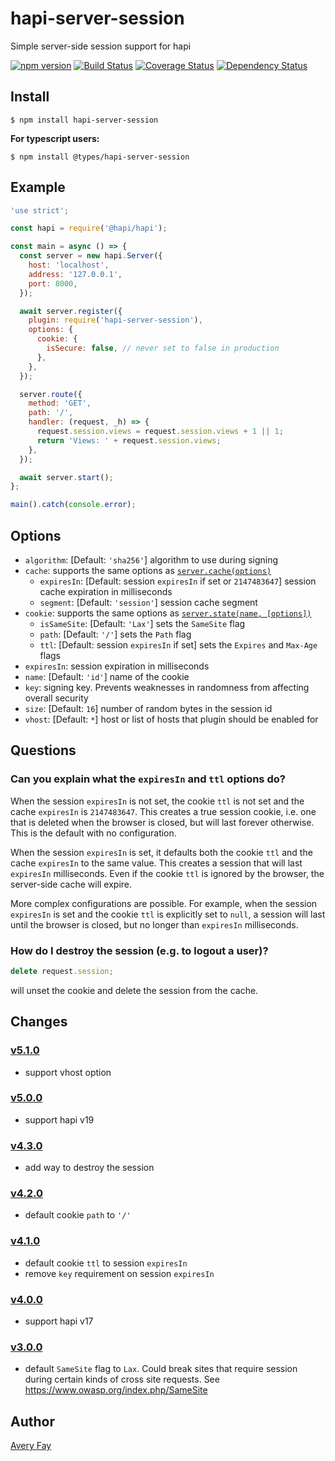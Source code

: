 # hapi-server-session

Simple server-side session support for hapi

[![npm version](https://badge.fury.io/js/hapi-server-session.svg)](https://badge.fury.io/js/hapi-server-session) [![Build Status](https://travis-ci.org/btmorex/hapi-server-session.svg?branch=master)](https://travis-ci.org/btmorex/hapi-server-session) [![Coverage Status](https://coveralls.io/repos/btmorex/hapi-server-session/badge.svg?branch=master&service=github)](https://coveralls.io/github/btmorex/hapi-server-session?branch=master) [![Dependency Status](https://david-dm.org/btmorex/hapi-server-session.svg)](https://david-dm.org/btmorex/hapi-server-session)

## Install

    $ npm install hapi-server-session

**For typescript users:**

    $ npm install @types/hapi-server-session

## Example

```javascript
'use strict';

const hapi = require('@hapi/hapi');

const main = async () => {
  const server = new hapi.Server({
    host: 'localhost',
    address: '127.0.0.1',
    port: 8000,
  });

  await server.register({
    plugin: require('hapi-server-session'),
    options: {
      cookie: {
        isSecure: false, // never set to false in production
      },
    },
  });

  server.route({
    method: 'GET',
    path: '/',
    handler: (request, _h) => {
      request.session.views = request.session.views + 1 || 1;
      return 'Views: ' + request.session.views;
    },
  });

  await server.start();
};

main().catch(console.error);
```

## Options

- `algorithm`: [Default: `'sha256'`] algorithm to use during signing
- `cache`: supports the same options as [`server.cache(options)`](<https://hapijs.com/api#server.cache()>)
  - `expiresIn`: [Default: session `expiresIn` if set or `2147483647`] session cache expiration in milliseconds
  - `segment`: [Default: `'session'`] session cache segment
- `cookie`: supports the same options as [`server.state(name, [options])`](<https://hapijs.com/api#server.state()>)
  - `isSameSite`: [Default: `'Lax'`] sets the `SameSite` flag
  - `path`: [Default: `'/'`] sets the `Path` flag
  - `ttl`: [Default: session `expiresIn` if set] sets the `Expires` and `Max-Age` flags
- `expiresIn`: session expiration in milliseconds
- `name`: [Default: `'id'`] name of the cookie
- `key`: signing key. Prevents weaknesses in randomness from affecting overall security
- `size`: [Default: `16`] number of random bytes in the session id
- `vhost`: [Default: `*`] host or list of hosts that plugin should be enabled for

## Questions

### Can you explain what the `expiresIn` and `ttl` options do?

When the session `expiresIn` is not set, the cookie `ttl` is not set and the cache `expiresIn` is `2147483647`. This creates a true session cookie, i.e. one that is deleted when the browser is closed, but will last forever otherwise. This is the default with no configuration.

When the session `expiresIn` is set, it defaults both the cookie `ttl` and the cache `expiresIn` to the same value. This creates a session that will last `expiresIn` milliseconds. Even if the cookie `ttl` is ignored by the browser, the server-side cache will expire.

More complex configurations are possible. For example, when the session `expiresIn` is set and the cookie `ttl` is explicitly set to `null`, a session will last until the browser is closed, but no longer than `expiresIn` milliseconds.

### How do I destroy the session (e.g. to logout a user)?

```javascript
delete request.session;
```

will unset the cookie and delete the session from the cache.

## Changes

### [v5.1.0](https://github.com/btmorex/hapi-server-session/compare/v5.0.0...v5.1.0)

- support vhost option

### [v5.0.0](https://github.com/btmorex/hapi-server-session/compare/v4.3.0...v5.0.0)

- support hapi v19

### [v4.3.0](https://github.com/btmorex/hapi-server-session/compare/v4.2.0...v4.3.0)

- add way to destroy the session

### [v4.2.0](https://github.com/btmorex/hapi-server-session/compare/v4.1.0...v4.2.0)

- default cookie `path` to `'/'`

### [v4.1.0](https://github.com/btmorex/hapi-server-session/compare/v4.0.0...v4.1.0)

- default cookie `ttl` to session `expiresIn`
- remove `key` requirement on session `expiresIn`

### [v4.0.0](https://github.com/btmorex/hapi-server-session/compare/v3.0.0...v4.0.0)

- support hapi v17

### [v3.0.0](https://github.com/btmorex/hapi-server-session/compare/v2.0.0...v3.0.0)

- default `SameSite` flag to `Lax`. Could break sites that require session during certain kinds of cross site requests. See <https://www.owasp.org/index.php/SameSite>

## Author

[Avery Fay](https://averyfay.com/)

